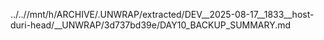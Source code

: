 ../..//mnt/h/ARCHIVE/.UNWRAP/extracted/DEV__2025-08-17__1833__host-duri-head/__UNWRAP/3d737bd39e/DAY10_BACKUP_SUMMARY.md